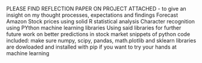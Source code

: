 PLEASE FIND REFLECTION PAPER ON PROJECT ATTACHED - to give an insight on my thought processes, expectations and findings
Forecast Amazon Stock prices using solid R statistical analysis
Character recognition using PYthon machine learning libraries
Using said libraries for further future work on better predictions in stock market
snippets of python code included: make sure numpy, scipy, pandas, math.plotlib and sklearn libraries are dowloaded and installed with pip if you want to try your hands at machine learning
